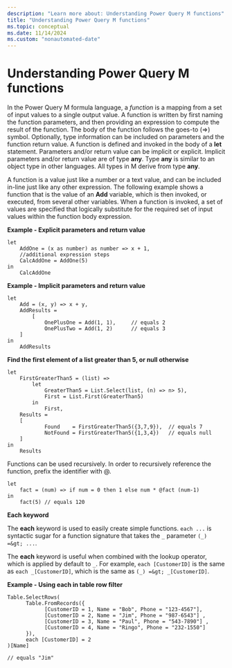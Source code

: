 ```yaml
---
description: "Learn more about: Understanding Power Query M functions"
title: "Understanding Power Query M functions"
ms.topic: conceptual
ms.date: 11/14/2024
ms.custom: "nonautomated-date"
---
```


# Understanding Power Query M functions

In the Power Query M formula language, a *function* is a mapping from a set of input values to a single output value. A function is written by first naming the function parameters, and then providing an expression to compute the result of the function. The body of the function follows the goes-to (=&gt;) symbol. Optionally, type information can be included on parameters and the function return value. A function is defined and invoked in the body of a **let** statement. Parameters and/or return value can be implicit or explicit. Implicit parameters and/or return value are of type **any**. Type **any** is similar to an object type in other languages. All types in M derive from type **any**.  

A function is a value just like a number or a text value, and can be included in-line just like any other expression. The following example shows a function that is the value of an **Add** variable, which is then invoked, or executed, from several other variables. When a function is invoked, a set of values are specified that logically substitute for the required set of input values within the function body expression.

**Example - Explicit parameters and return value**

```powerquery-m
let  
    AddOne = (x as number) as number => x + 1,  
    //additional expression steps  
    CalcAddOne = AddOne(5)  
in  
    CalcAddOne  
```

**Example - Implicit parameters and return value**

```powerquery-m
let  
    Add = (x, y) => x + y,  
    AddResults =   
        [  
            OnePlusOne = Add(1, 1),     // equals 2  
            OnePlusTwo = Add(1, 2)      // equals 3  
    ]  
in  
    AddResults  
```

**Find the first element of a list greater than 5, or null otherwise**

```powerquery-m
let  
    FirstGreaterThan5 = (list) =>   
        let   
            GreaterThan5 = List.Select(list, (n) => n> 5),  
            First = List.First(GreaterThan5)  
        in  
            First,  
    Results =   
    [  
            Found    = FirstGreaterThan5({3,7,9}),  // equals 7  
            NotFound = FirstGreaterThan5({1,3,4})   // equals null  
    ]  
in  
    Results  
```

Functions can be used recursively. In order to recursively reference the function, prefix the identifier with @.  

```powerquery-m
let   
    fact = (num) => if num = 0 then 1 else num * @fact (num-1)   
in   
    fact(5) // equals 120  
```

**Each keyword**

The **each** keyword is used to easily create simple functions. `each ...` is syntactic sugar for a function signature that takes the `_` parameter `(_) =&gt; ...`.

The **each** keyword is useful when combined with the lookup operator, which is applied by default to `_`.
For example, `each [CustomerID]` is the same as `each _[CustomerID]`, which is the same as `(_) =&gt; _[CustomerID]`.

**Example - Using each in table row filter**

```powerquery-m
Table.SelectRows(  
      Table.FromRecords({  
            [CustomerID = 1, Name = "Bob", Phone = "123-4567"],  
            [CustomerID = 2, Name = "Jim", Phone = "987-6543"] ,  
            [CustomerID = 3, Name = "Paul", Phone = "543-7890"] ,  
            [CustomerID = 4, Name = "Ringo", Phone = "232-1550"]  
      }),   
      each [CustomerID] = 2  
)[Name]  

// equals "Jim"  
```  
